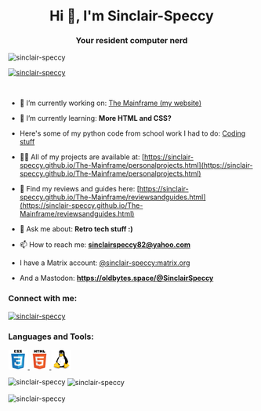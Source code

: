 <h1 align="center">Hi 👋, I'm Sinclair-Speccy</h1>
<h3 align="center">Your resident computer nerd</h3>

<p align="left"> <img src="https://komarev.com/ghpvc/?username=sinclair-speccy&label=Profile%20views&color=0e75b6&style=flat" alt="sinclair-speccy" /> </p>

<p align="left"> <a href="https://github.com/ryo-ma/github-profile-trophy"><img src="https://github-profile-trophy.vercel.app/?username=sinclair-speccy" alt="sinclair-speccy" /></a> </p>

<p align="left"> <a href="https://twitter.com/" target="blank"><img src="https://img.shields.io/twitter/follow/?logo=twitter&style=for-the-badge" alt="" /></a> </p>

- 🔭 I’m currently working on: [The Mainframe (my website)](https://github.com/Sinclair-Speccy/The-Mainframe)

- 🌱 I’m currently learning: **More HTML and CSS?**

- Here's some of my python code from school work I had to do: [Coding stuff](https://github.com/Sinclair-Speccy/Coding-stuff)

- 👨‍💻 All of my projects are available at: [https://sinclair-speccy.github.io/The-Mainframe/personalprojects.html](https://sinclair-speccy.github.io/The-Mainframe/personalprojects.html)

- 📝 Find my reviews and guides here: [https://sinclair-speccy.github.io/The-Mainframe/reviewsandguides.html](https://sinclair-speccy.github.io/The-Mainframe/reviewsandguides.html)

- 💬 Ask me about: **Retro tech stuff :)**

- 📫 How to reach me: **sinclairspeccy82@yahoo.com**

- I have a Matrix account: [@sinclair-speccy:matrix.org](@sinclair-speccy:matrix.org)

- And a Mastodon: **https://oldbytes.space/@SinclairSpeccy**

<h3 align="left">Connect with me:</h3>
<p align="left">
<a href="https://www.youtube.com/c/sinclair-speccy" target="blank"><img align="center" src="https://raw.githubusercontent.com/rahuldkjain/github-profile-readme-generator/master/src/images/icons/Social/youtube.svg" alt="sinclair-speccy" height="30" width="40" /></a>
</p>

<h3 align="left">Languages and Tools:</h3>
<p align="left"> <a href="https://www.w3schools.com/css/" target="_blank" rel="noreferrer"> <img src="https://raw.githubusercontent.com/devicons/devicon/master/icons/css3/css3-original-wordmark.svg" alt="css3" width="40" height="40"/> </a> <a href="https://www.w3.org/html/" target="_blank" rel="noreferrer"> <img src="https://raw.githubusercontent.com/devicons/devicon/master/icons/html5/html5-original-wordmark.svg" alt="html5" width="40" height="40"/> </a> <a href="https://www.linux.org/" target="_blank" rel="noreferrer"> <img src="https://raw.githubusercontent.com/devicons/devicon/master/icons/linux/linux-original.svg" alt="linux" width="40" height="40"/> </a> </p>

<p><img align="left" src="https://github-readme-stats.vercel.app/api/top-langs?username=sinclair-speccy&show_icons=true&locale=en&layout=compact" alt="sinclair-speccy" /></p>

<p>&nbsp;<img align="center" src="https://github-readme-stats.vercel.app/api?username=sinclair-speccy&show_icons=true&locale=en" alt="sinclair-speccy" /></p>

<p><img align="center" src="https://github-readme-streak-stats.herokuapp.com/?user=sinclair-speccy&" alt="sinclair-speccy" /></p>

